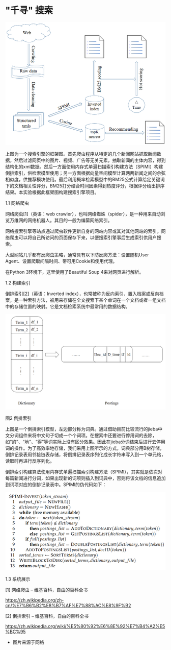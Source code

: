 # "千寻" 搜索

![search_engine](/statics/search_engine.png)

上图为一个搜索引擎的框架图。首先爬虫程序从特定的几个新闻网站抓取新闻数据，然后过滤网页中的图片、视频、广告等无关元素，抽取新闻的主体内容，得到结构化的xml数据。然后一方面使用内存式单遍扫描索引构建方法（SPIMI）构建倒排索引，供检索模型使用；另一方面根据向量空间模型计算两两新闻之间的余弦相似度，供推荐模块使用。最后利用概率检索模型中的BM25公式计算给定关键词下的文档相关性评分，BM25打分结合时间因素得到热度评分，根据评分给出排序结果。本实验根据此框架图构建搜索引擎项目。



1.1  网络爬虫

网络爬虫[1]（英语：web crawler），也叫网络蜘蛛（spider），是一种用来自动浏览万维网的网络机器人。其目的一般为编纂网络索引。

网络搜索引擎等站点通过爬虫软件更新自身的网站内容或其对其他网站的索引。网络爬虫可以将自己所访问的页面保存下来，以便搜索引擎事后生成索引供用户搜索。

大型网站几乎都有反爬虫策略，通常具有以下防反爬方法：设置随机User Agent、设置爬取间隔时间、带可用Cookie和使用代理。

在Python 3环境下，这里使用了Beautiful Soup 4来对网页进行解析。

 

1.2  构建索引

倒排索引[2]（英语：Inverted index），也常被称为反向索引、置入档案或反向档案，是一种索引方法，被用来存储在全文搜索下某个单词在一个文档或者一组文档中的存储位置的映射。它是文档检索系统中最常用的数据结构。

![inverted_index](statics/inverted_index.png)

图2 倒排索引

 

上图是一个倒排索引模型，左边部分称为词典。通过借助目前比较流行的jieba中文分词组件来将中文句子切成一个个词项。在搜索中还要进行停用词的去除，如“的”、“地”、“得”等词实际上没有区分效果。因此在jieba分词结束后进行去停用词的操作。为了高效率地存储，我们采用上图所示的方式，词典部分用B树存储，倒排记录表用邻接链表存储，将倒排记录表序列化成长字符串写入到一个单元格，读取时再进行反序列化。

倒排索引构建算法使用内存式单遍扫描索引构建方法（SPIMI），其实就是依次对每篇新闻进行分词，如果出现新的词项则插入到词典中，否则将该文档的信息追加到词项对应的倒排记录表中。SPIMI的伪代码如下：

![spimi](statics/spimi.png)

 

1.3  系统展示

 

 

[1] 网络爬虫 – 维基百科，自由的百科全书

<https://zh.wikipedia.org/zh-cn/%E7%B6%B2%E8%B7%AF%E7%88%AC%E8%9F%B2>

 

[2] 倒排索引 – 维基百科，自由的百科全书

https://zh.wikipedia.org/wiki/%E5%80%92%E6%8E%92%E7%B4%A2%E5%BC%95


* 图片来源于网络

 